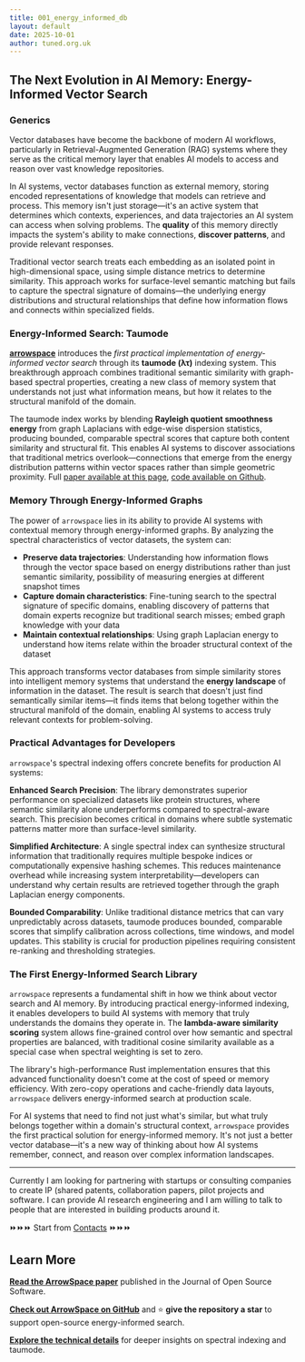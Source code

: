 ```yaml
---
title: 001_energy_informed_db
layout: default
date: 2025-10-01
author: tuned.org.uk
---
```


## The Next Evolution in AI Memory: Energy-Informed Vector Search

### Generics

Vector databases have become the backbone of modern AI workflows, particularly in Retrieval-Augmented Generation (RAG) systems where they serve as the critical memory layer that enables AI models to access and reason over vast knowledge repositories.

In AI systems, vector databases function as external memory, storing encoded representations of knowledge that models can retrieve and process. This memory isn't just storage—it's an active system that determines which contexts, experiences, and data trajectories an AI system can access when solving problems. The **quality** of this memory directly impacts the system's ability to make connections, **discover patterns**, and provide relevant responses.

Traditional vector search treats each embedding as an isolated point in high-dimensional space, using simple distance metrics to determine similarity. This approach works for surface-level semantic matching but fails to capture the spectral signature of domains—the underlying energy distributions and structural relationships that define how information flows and connects within specialized fields.

### Energy-Informed Search: Taumode

[**arrowspace**](https://www.tuned.org.uk/arrowspace-paper) introduces the *first practical implementation of energy-informed vector search* through its **taumode (λτ)** indexing system. This breakthrough approach combines traditional semantic similarity with graph-based spectral properties, creating a new class of memory system that understands not just what information means, but how it relates to the structural manifold of the domain.

The taumode index works by blending **Rayleigh quotient smoothness energy** from graph Laplacians with edge-wise dispersion statistics, producing bounded, comparable spectral scores that capture both content similarity and structural fit. This enables AI systems to discover associations that traditional metrics overlook—connections that emerge from the energy distribution patterns within vector spaces rather than simple geometric proximity. Full [paper available at this page](/arrowspace-paper), [code available on Github](https://github.com/Mec-iS/arrowspace-rs).

### Memory Through Energy-Informed Graphs

The power of `arrowspace` lies in its ability to provide AI systems with contextual memory through energy-informed graphs. By analyzing the spectral characteristics of vector datasets, the system can:

- **Preserve data trajectories**: Understanding how information flows through the vector space based on energy distributions rather than just semantic similarity, possibility of measuring energies at different snapshot times
- **Capture domain characteristics**: Fine-tuning search to the spectral signature of specific domains, enabling discovery of patterns that domain experts recognize but traditional search misses; embed graph knowledge with your data
- **Maintain contextual relationships**: Using graph Laplacian energy to understand how items relate within the broader structural context of the dataset

This approach transforms vector databases from simple similarity stores into intelligent memory systems that understand the **energy landscape** of information in the dataset. The result is search that doesn't just find semantically similar items—it finds items that belong together within the structural manifold of the domain, enabling AI systems to access truly relevant contexts for problem-solving.

### Practical Advantages for Developers

`arrowspace`'s spectral indexing offers concrete benefits for production AI systems:

**Enhanced Search Precision**: The library demonstrates superior performance on specialized datasets like protein structures, where semantic similarity alone underperforms compared to spectral-aware search. This precision becomes critical in domains where subtle systematic patterns matter more than surface-level similarity.

**Simplified Architecture**: A single spectral index can synthesize structural information that traditionally requires multiple bespoke indices or computationally expensive hashing schemes. This reduces maintenance overhead while increasing system interpretability—developers can understand why certain results are retrieved together through the graph Laplacian energy components.

**Bounded Comparability**: Unlike traditional distance metrics that can vary unpredictably across datasets, taumode produces bounded, comparable scores that simplify calibration across collections, time windows, and model updates. This stability is crucial for production pipelines requiring consistent re-ranking and thresholding strategies.

### The First Energy-Informed Search Library

`arrowspace` represents a fundamental shift in how we think about vector search and AI memory. By introducing practical energy-informed indexing, it enables developers to build AI systems with memory that truly understands the domains they operate in. The **lambda-aware similarity scoring** system allows fine-grained control over how semantic and spectral properties are balanced, with traditional cosine similarity available as a special case when spectral weighting is set to zero.

The library's high-performance Rust implementation ensures that this advanced functionality doesn't come at the cost of speed or memory efficiency. With zero-copy operations and cache-friendly data layouts, `arrowspace` delivers energy-informed search at production scale.

For AI systems that need to find not just what's similar, but what truly belongs together within a domain's structural context, `arrowspace` provides the first practical solution for energy-informed memory. It's not just a better vector database—it's a new way of thinking about how AI systems remember, connect, and reason over complex information landscapes.

---

Currently I am looking for partnering with startups or consulting companies to create IP (shared patents, collaboration papers, pilot projects and software. I can provide AI research engineering and I am willing to talk to people that are interested in building products around it.

⏩️⏩️⏩️ Start from [Contacts](/contact) ⏩️⏩️⏩️

## Learn More

**[Read the ArrowSpace paper](https://joss.theoj.org/papers/10.21105/joss.09002)** published in the Journal of Open Source Software.

**[Check out ArrowSpace on GitHub](https://github.com/arrowspace/arrowspace)** and ⭐️ **give the repository a star** to support open-source energy-informed search.

**[Explore the technical details](https://www.tuned.org.uk/arrowspace-paper)** for deeper insights on spectral indexing and taumode.



